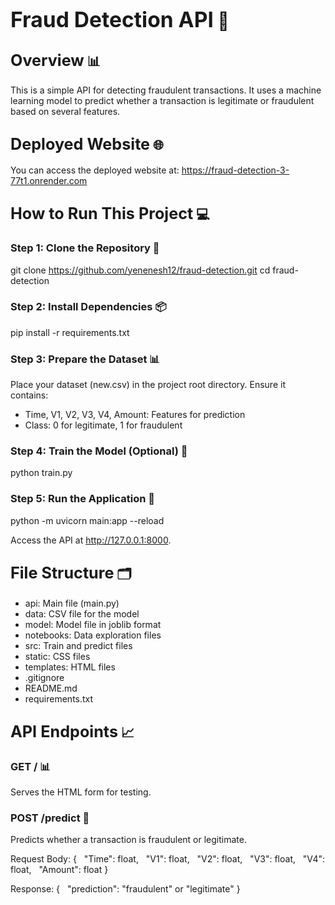 <big>Fraud Detection API</big> 🚨
=====================================

<big>Overview</big> 📊
------------------------

This is a simple API for detecting fraudulent transactions. It uses a machine learning model to predict whether a transaction is legitimate or fraudulent based on several features.

<big>Deployed Website</big> 🌐
------------------------------

You can access the deployed website at: https://fraud-detection-3-77t1.onrender.com

<big>How to Run This Project</big> 💻
--------------------------------------

### Step 1: Clone the Repository 📁

git clone https://github.com/yenenesh12/fraud-detection.git
cd fraud-detection


### Step 2: Install Dependencies 📦

pip install -r requirements.txt


### Step 3: Prepare the Dataset 📊

Place your dataset (new.csv) in the project root directory. Ensure it contains:

* Time, V1, V2, V3, V4, Amount: Features for prediction
* Class: 0 for legitimate, 1 for fraudulent

### Step 4: Train the Model (Optional) 🤖

python train.py


### Step 5: Run the Application 🚀

python -m uvicorn main:app --reload


Access the API at http://127.0.0.1:8000.

<big>File Structure</big> 🗂️
------------------------------

* api: Main file (main.py)
* data: CSV file for the model
* model: Model file in joblib format
* notebooks: Data exploration files
* src: Train and predict files
* static: CSS files
* templates: HTML files
* .gitignore
* README.md
* requirements.txt

<big>API Endpoints</big> 📈
---------------------------

### GET / 📊

Serves the HTML form for testing.

### POST /predict 🤔

Predicts whether a transaction is fraudulent or legitimate.

Request Body:
{
  "Time": float,
  "V1": float,
  "V2": float,
  "V3": float,
  "V4": float,
  "Amount": float
}


Response:
{
  "prediction": "fraudulent" or "legitimate"
}
